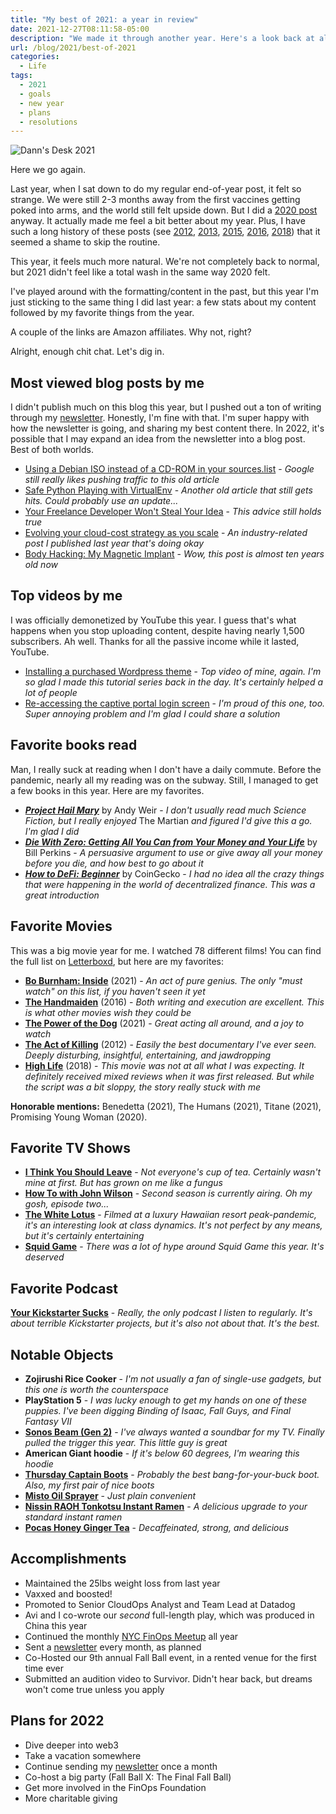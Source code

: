 ```yaml
---
title: "My best of 2021: a year in review"
date: 2021-12-27T08:11:58-05:00
description: "We made it through another year. Here's a look back at all my favorite things and accomplishments."
url: /blog/2021/best-of-2021
categories:
  - Life
tags:
  - 2021
  - goals
  - new year
  - plans
  - resolutions
---
```

![Dann's Desk 2021](/images/blog/2021/12/dann-desk-2021.jpg)

Here we go again.

Last year, when I sat down to do my regular end-of-year post, it felt so strange. We were still 2-3 months away from the first vaccines getting poked into arms, and the world still felt upside down. But I did a [2020 post](https://dannb.org/blog/2020/best-of-2020/) anyway. It actually made me feel a bit better about my year. Plus, I have such a long history of these posts (see [2012](http://novicenolonger.com/my-best-of-2012/), [2013](http://novicenolonger.com/my-best-of-2013/), [2015](http://novicenolonger.com/my-best-of-2015-a-year-in-review/), [2016](https://novicenolonger.com/best-of-2016/), [2018](https://novicenolonger.com/exhaustive-list-favorite-things-2018/)) that it seemed a shame to skip the routine.

This year, it feels much more natural. We're not completely back to normal, but 2021 didn't feel like a total wash in the same way 2020 felt.

I've played around with the formatting/content in the past, but this year I'm just sticking to the same thing I did last year: a few stats about my content followed by my favorite things from the year.

A couple of the links are Amazon affiliates. Why not, right?

Alright, enough chit chat. Let's dig in.

## Most viewed blog posts by me

I didn't publish much on this blog this year, but I pushed out a ton of writing through my [newsletter](https://dannb.org/newsletter/). Honestly, I'm fine with that. I'm super happy with how the newsletter is going, and sharing my best content there. In 2022, it's possible that I may expand an idea from the newsletter into a blog post. Best of both worlds.

- [Using a Debian ISO instead of a CD-ROM in your sources.list](https://novicenolonger.com/using-a-debian-iso-instead-of-a-cd-rom-in-your-sources-list/) - _Google still really likes pushing traffic to this old article_
- [Safe Python Playing with VirtualEnv](https://novicenolonger.com/safe-python-playing-with-virtualenv/) - _Another old article that still gets hits. Could probably use an update..._
- [Your Freelance Developer Won't Steal Your Idea](https://novicenolonger.com/freelance-developer-wont-steal-your-idea/) - _This advice still holds true_
- [Evolving your cloud-cost strategy as you scale](https://dannb.org/blog/2020/evolving-cloud-cost-strategy-scale/) - _An industry-related post I published last year that's doing okay_
- [Body Hacking: My Magnetic Implant](https://www.iamdann.com/2012/03/21/my-magnet-implant-body-modification) - _Wow, this post is almost ten years old now_

## Top videos by me

I was officially demonetized by YouTube this year. I guess that's what happens when you stop uploading content, despite having nearly 1,500 subscribers. Ah well. Thanks for all the passive income while it lasted, YouTube.

- [Installing a purchased Wordpress theme](https://youtu.be/nJ0uTu4Vxkk) - _Top video of mine, again. I'm so glad I made this tutorial series back in the day. It's certainly helped a lot of people_
- [Re-accessing the captive portal login screen](https://youtu.be/rOJU2JNtbCQ) - _I'm proud of this one, too. Super annoying problem and I'm glad I could share a solution_

## Favorite books read

Man, I really suck at reading when I don't have a daily commute. Before the pandemic, nearly all my reading was on the subway. Still, I managed to get a few books in this year. Here are my favorites.

- **_[Project Hail Mary](https://amzn.to/3EdN5BI)_** by Andy Weir - _I don't usually read much Science Fiction, but I really enjoyed_ The Martian _and figured I'd give this a go. I'm glad I did_
- **_[Die With Zero: Getting All You Can from Your Money and Your Life](https://amzn.to/3FhsHAO)_** by Bill Perkins - _A persuasive argument to use or give away all your money before you die, and how best to go about it_
- **_[How to DeFi: Beginner](https://amzn.to/3ecMUfg)_** by CoinGecko - _I had no idea all the crazy things that were happening in the world of decentralized finance. This was a great introduction_

## Favorite Movies

This was a big movie year for me. I watched 78 different films! You can find the full list on [Letterboxd](https://letterboxd.com/dannb/), but here are my favorites:

- **[Bo Burnham: Inside](https://www.youtube.com/watch?v=Bs-GdcUfl0Q)** (2021) - _An act of pure genius. The only "must watch" on this list, if you haven't seen it yet_
- **[The Handmaiden](https://www.youtube.com/watch?v=whldChqCsYk)** (2016) - _Both writing and execution are excellent. This is what other movies wish they could be_
- **[The Power of the Dog](https://www.youtube.com/watch?v=ELvKuuXdfCU)** (2021) - _Great acting all around, and a joy to watch_
- **[The Act of Killing](https://www.youtube.com/watch?v=6GiqYLrJBG0)** (2012) - _Easily the best documentary I've ever seen. Deeply disturbing, insightful, entertaining, and jawdropping_
- **[High Life](https://www.youtube.com/watch?v=AtOwfo1ypOw)** (2018) - _This movie was not at all what I was expecting. It definitely received mixed reviews when it was first released. But while the script was a bit sloppy, the story really stuck with me_

**Honorable mentions:** Benedetta (2021), The Humans (2021), Titane (2021), Promising Young Woman (2020).

## Favorite TV Shows
- **[I Think You Should Leave](https://www.youtube.com/watch?v=vrZkGgoVSFk)** - _Not everyone's cup of tea. Certainly wasn't mine at first. But has grown on me like a fungus_
- **[How To with John Wilson](https://www.youtube.com/watch?v=w7aSybHRa6s)** - _Second season is currently airing. Oh my gosh, episode two..._
- **[The White Lotus](https://www.youtube.com/watch?v=TGLq7_MonZ4)** - _Filmed at a luxury Hawaiian resort peak-pandemic, it's an interesting look at class dynamics. It's not perfect by any means, but it's certainly entertaining_
- **[Squid Game](https://www.youtube.com/watch?v=oqxAJKy0ii4)** - _There was a lot of hype around Squid Game this year. It's deserved_

## Favorite Podcast

**[Your Kickstarter Sucks](https://shows.acast.com/yourkickstartersucks)** - _Really, the only podcast I listen to regularly. It's about terrible Kickstarter projects, but it's also not about that. It's the best._

## Notable Objects
- **Zojirushi Rice Cooker** - _I'm not usually a fan of single-use gadgets, but this one is worth the counterspace_
- **PlayStation 5** - _I was lucky enough to get my hands on one of these puppies. I've been digging Binding of Isaac, Fall Guys, and Final Fantasy VII_
- **[Sonos Beam (Gen 2)](https://www.sonos.com/en-us/shop/beam)** - _I've always wanted a soundbar for my TV. Finally pulled the trigger this year. This little guy is great_
- **American Giant hoodie** - _If it's below 60 degrees, I'm wearing this hoodie_
- **[Thursday Captain Boots](https://thursdayboots.com/products/mens-captain-lace-up-boot-canyon?collection=boots)** - _Probably the best bang-for-your-buck boot. Also, my first pair of nice boots_
- **[Misto Oil Sprayer](https://amzn.to/3qaeCyR)** - _Just plain convenient_
- **[Nissin RAOH Tonkotsu Instant Ramen](https://amzn.to/3EeU4Kz)** - _A delicious upgrade to your standard instant ramen_
- **[Pocas Honey Ginger Tea](https://amzn.to/3mhCy23)** - _Decaffeinated, strong, and delicious_

## Accomplishments
- Maintained the 25lbs weight loss from last year
- Vaxxed and boosted!
- Promoted to Senior CloudOps Analyst and Team Lead at Datadog
- Avi and I co-wrote our _second_ full-length play, which was produced in China this year
- Continued the monthly [NYC FinOps Meetup](https://www.meetup.com/New-York-City-Cloud-FinOps/) all year
- Sent a [newsletter](https://dannb.org/newsletter/) every month, as planned
- Co-Hosted our 9th annual Fall Ball event, in a rented venue for the first time ever
- Submitted an audition video to Survivor. Didn't hear back, but dreams won't come true unless you apply

## Plans for 2022
- Dive deeper into web3
- Take a vacation somewhere
- Continue sending my [newsletter](https://dannb.org/newsletter/) once a month
- Co-host a big party (Fall Ball X: The Final Fall Ball)
- Get more involved in the FinOps Foundation
- More charitable giving

